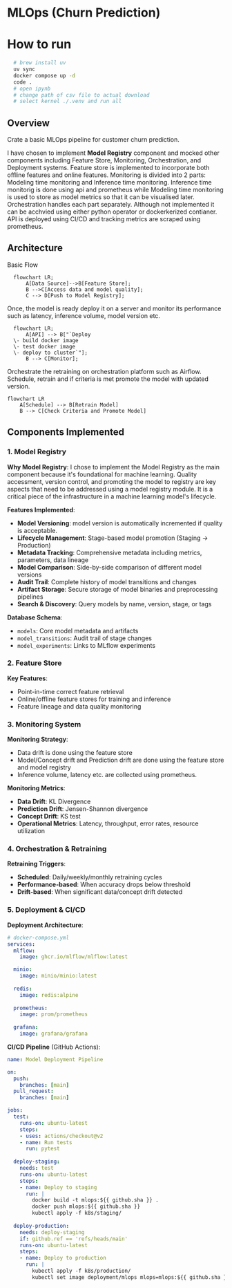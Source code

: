 # MLOps (Churn Prediction)

# How to run
```bash
  # brew install uv
  uv sync
  docker compose up -d
  code .
  # open ipynb
  # change path of csv file to actual download
  # select kernel ./.venv and run all
```

## Overview

Crate a basic MLOps pipeline for customer churn prediction. 

I have chosen to implement **Model Registry** component and mocked other components including Feature Store, Monitoring, Orchestration, and Deployment systems. 
Feature store is implemented to incorporate both offline features and online features.
Monitoring is divided into 2 parts: Modeling time monitoring and Inference time monitoring. Inference time monitorig is done using api and prometheus while Modeling time monitoring is used to store as model metrics so that it can be visualised later.
Orchestration handles each part separately. Although not implemented it can be acchvied using either python operator or dockerkerized contianer.
API is deployed using CI/CD and tracking metrics are scraped using prometheus.

## Architecture

Basic Flow
```mermaid
  flowchart LR;
      A[Data Source]-->B[Feature Store];
      B -->C[Access data and model quality];
      C --> D[Push to Model Registry];
```

Once, the model is ready deploy it on a server and monitor its performance such as latency, inference volume, model version etc.
```mermaid
  flowchart LR;
      A[API] --> B["`Deploy
  \- build docker image
  \- test docker image
  \- deploy to cluster`"];
      B --> C[Monitor];
```

Orchestrate the retraining on orchestration platform such as Airflow. Schedule, retrain and if criteria is met promote the model with updated version.
```mermaid
flowchart LR
    A[Schedule] --> B[Retrain Model]
    B --> C[Check Criteria and Promote Model]   
```

## Components Implemented

### 1. Model Registry 

**Why Model Registry**: I chose to implement the Model Registry as the main component because it's foundational for machine learning. Quality accessment, version control, and promoting the model to registry are key aspects that need to be addressed using a model registry module. It is a critical piece of the infrastructure in a machine learning model's lifecycle.

**Features Implemented**:
- **Model Versioning**: model version is automatically incremented if quality is acceptable.
- **Lifecycle Management**: Stage-based model promotion (Staging → Production)
- **Metadata Tracking**: Comprehensive metadata including metrics, parameters, data lineage
- **Model Comparison**: Side-by-side comparison of different model versions
- **Audit Trail**: Complete history of model transitions and changes
- **Artifact Storage**: Secure storage of model binaries and preprocessing pipelines
- **Search & Discovery**: Query models by name, version, stage, or tags

**Database Schema**:
- `models`: Core model metadata and artifacts
- `model_transitions`: Audit trail of stage changes
- `model_experiments`: Links to MLflow experiments

### 2. Feature Store

**Key Features**:
- Point-in-time correct feature retrieval
- Online/offline feature stores for training and inference
- Feature lineage and data quality monitoring

### 3. Monitoring System

**Monitoring Strategy**:
- Data drift is done using the feature store
- Model/Concept drift and Prediction drift are done using the feature store and model registry
- Inference volume, latency etc. are collected using prometheus.

**Monitoring Metrics**:
- **Data Drift**: KL Divergence
- **Prediction Drift**: Jensen-Shannon divergence
- **Concept Drift**: KS test
- **Operational Metrics**: Latency, throughput, error rates, resource utilization

### 4. Orchestration & Retraining

**Retraining Triggers**:
- **Scheduled**: Daily/weekly/monthly retraining cycles
- **Performance-based**: When accuracy drops below threshold
- **Drift-based**: When significant data/concept drift detected

### 5. Deployment & CI/CD

**Deployment Architecture**:

```yaml
# docker-compose.yml
services:
  mlflow:
    image: ghcr.io/mlflow/mlflow:latest

  minio:
    image: minio/minio:latest
  
  redis:
    image: redis:alpine
    
  prometheus:
    image: prom/prometheus
    
  grafana:
    image: grafana/grafana
```

**CI/CD Pipeline** (GitHub Actions):
```yaml
name: Model Deployment Pipeline

on:
  push:
    branches: [main]
  pull_request:
    branches: [main]

jobs:
  test:
    runs-on: ubuntu-latest
    steps:
    - uses: actions/checkout@v2
    - name: Run tests
      run: pytest
  
  deploy-staging:
    needs: test
    runs-on: ubuntu-latest
    steps:
    - name: Deploy to staging
      run: |
        docker build -t mlops:${{ github.sha }} .
        docker push mlops:${{ github.sha }}
        kubectl apply -f k8s/staging/
  
  deploy-production:
    needs: deploy-staging
    if: github.ref == 'refs/heads/main'
    runs-on: ubuntu-latest
    steps:
    - name: Deploy to production
      run: |
        kubectl apply -f k8s/production/
        kubectl set image deployment/mlops mlops=mlops:${{ github.sha }}
```
